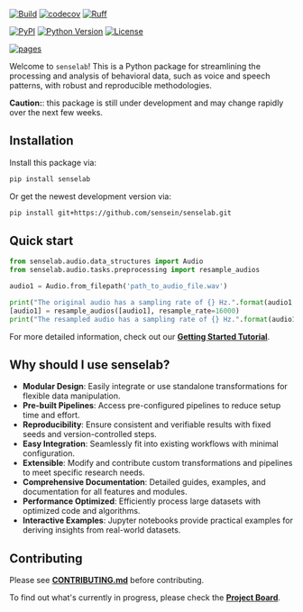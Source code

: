 [![Build](https://github.com/sensein/senselab/actions/workflows/test.yaml/badge.svg?branch=main)](https://github.com/sensein/senselab/actions/workflows/test.yaml?query=branch%3Amain)
[![codecov](https://codecov.io/gh/sensein/senselab/graph/badge.svg?token=9S8WY128PO)](https://codecov.io/gh/sensein/senselab)
[![Ruff](https://img.shields.io/endpoint?url=https://raw.githubusercontent.com/astral-sh/ruff/main/assets/badge/v2.json)](https://github.com/astral-sh/ruff)

[![PyPI](https://img.shields.io/pypi/v/senselab.svg)](https://pypi.org/project/senselab/)
[![Python Version](https://img.shields.io/pypi/pyversions/senselab)](https://pypi.org/project/senselab)
[![License](https://img.shields.io/pypi/l/senselab)](https://opensource.org/licenses/Apache-2.0)

[![pages](https://img.shields.io/badge/api-docs-blue)](https://sensein.github.io/senselab)

Welcome to ```senselab```! This is a Python package for streamlining the processing and analysis of behavioral data, such as voice and speech patterns, with robust and reproducible methodologies.

**Caution:**: this package is still under development and may change rapidly over the next few weeks.

## Installation
Install this package via:

```sh
pip install senselab
```

Or get the newest development version via:

```sh
pip install git+https://github.com/sensein/senselab.git
```

## Quick start
```Python
from senselab.audio.data_structures import Audio
from senselab.audio.tasks.preprocessing import resample_audios

audio1 = Audio.from_filepath('path_to_audio_file.wav')

print("The original audio has a sampling rate of {} Hz.".format(audio1.sampling_rate))
[audio1] = resample_audios([audio1], resample_rate=16000)
print("The resampled audio has a sampling rate of {} Hz.".format(audio1.sampling_rate))
```

For more detailed information, check out our [**Getting Started Tutorial**](https://github.com/sensein/senselab/blob/main/tutorials/audio/getting_started.ipynb).


## Why should I use senselab?
- **Modular Design**: Easily integrate or use standalone transformations for flexible data manipulation.
- **Pre-built Pipelines**: Access pre-configured pipelines to reduce setup time and effort.
- **Reproducibility**: Ensure consistent and verifiable results with fixed seeds and version-controlled steps.
- **Easy Integration**: Seamlessly fit into existing workflows with minimal configuration.
- **Extensible**: Modify and contribute custom transformations and pipelines to meet specific research needs.
- **Comprehensive Documentation**: Detailed guides, examples, and documentation for all features and modules.
- **Performance Optimized**: Efficiently process large datasets with optimized code and algorithms.
- **Interactive Examples**: Jupyter notebooks provide practical examples for deriving insights from real-world datasets.

## Contributing
Please see [**CONTRIBUTING.md**](https://github.com/sensein/senselab/blob/main/CONTRIBUTING.md) before contributing.

To find out what's currently in progress, please check the [**Project Board**](https://github.com/orgs/sensein/projects/45).
